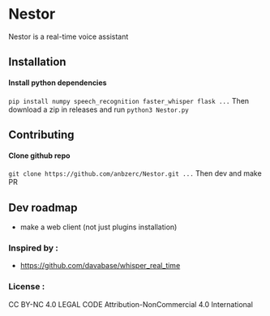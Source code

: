 # Nestor
Nestor is a real-time voice assistant
## Installation 
#### Install python dependencies
```pip install numpy speech_recognition faster_whisper flask ...```
Then download a zip in releases and run
```python3 Nestor.py```
## Contributing
#### Clone github repo
```git clone https://github.com/anbzerc/Nestor.git ...```
Then dev and make PR


## Dev roadmap
- make a web client (not just plugins installation)
### Inspired by :
- https://github.com/davabase/whisper_real_time

### License :
CC BY-NC 4.0 LEGAL CODE
Attribution-NonCommercial 4.0 International
